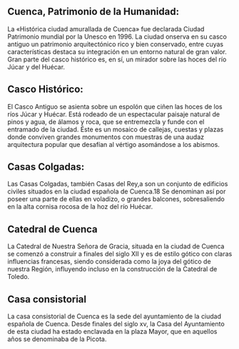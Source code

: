 ## Cuenca, Patrimonio de la Humanidad:
La «Histórica ciudad amurallada de Cuenca» fue declarada Ciudad Patrimonio mundial​ por la Unesco en 1996.
La ciudad onserva en su casco antiguo un patrimonio arquitectónico rico y bien conservado,​ entre cuyas características destaca su integración en un entorno natural de gran valor. Gran parte del casco histórico es, en sí, un mirador sobre las hoces del río Júcar y del Huécar.

## Casco Histórico: 
El Casco Antiguo se asienta sobre un espolón que ciñen las hoces de los ríos Júcar y Huécar. Está rodeado de un espectacular paisaje natural de pinos y agua, de álamos y roca, que se entremezcla y funde con el entramado de la ciudad. Éste es un mosaico de callejas, cuestas y plazas donde conviven grandes monumentos con muestras de una audaz arquitectura popular que desafían al vértigo asomándose a los abismos.

## Casas Colgadas:
Las Casas Colgadas, también Casas del Rey,a​ son un conjunto de edificios civiles situados en la ciudad española de Cuenca.18​ Se denominan así por poseer una parte de ellas en voladizo, o grandes balcones, sobresaliendo en la alta cornisa rocosa de la hoz del río Huécar.

## Catedral de Cuenca
La Catedral de Nuestra Señora de Gracia, situada en la ciudad de Cuenca se comenzó a construir a finales del siglo XII y es de estilo gótico con claras influencias francesas, siendo considerada como la joya del gótico de nuestra Región, influyendo incluso en la construcción de la Catedral de Toledo.

## Casa consistorial
La casa consistorial de Cuenca es la sede del ayuntamiento de la ciudad española de Cuenca. Desde finales del siglo xv, la Casa del Ayuntamiento de esta ciudad ha estado enclavada en la plaza Mayor, que en aquellos años se denominaba de la Picota. 




